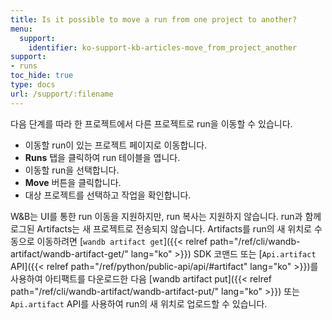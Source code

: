 ```yaml
---
title: Is it possible to move a run from one project to another?
menu:
  support:
    identifier: ko-support-kb-articles-move_from_project_another
support:
- runs
toc_hide: true
type: docs
url: /support/:filename
---
```


다음 단계를 따라 한 프로젝트에서 다른 프로젝트로 run을 이동할 수 있습니다.

- 이동할 run이 있는 프로젝트 페이지로 이동합니다.
- **Runs** 탭을 클릭하여 run 테이블을 엽니다.
- 이동할 run을 선택합니다.
- **Move** 버튼을 클릭합니다.
- 대상 프로젝트를 선택하고 작업을 확인합니다.

W&B는 UI를 통한 run 이동을 지원하지만, run 복사는 지원하지 않습니다. run과 함께 로그된 Artifacts는 새 프로젝트로 전송되지 않습니다. Artifacts를 run의 새 위치로 수동으로 이동하려면 [`wandb artifact get`]({{< relref path="/ref/cli/wandb-artifact/wandb-artifact-get/" lang="ko" >}}) SDK 코맨드 또는 [`Api.artifact` API]({{< relref path="/ref/python/public-api/api/#artifact" lang="ko" >}})를 사용하여 아티팩트를 다운로드한 다음 [wandb artifact put]({{< relref path="/ref/cli/wandb-artifact/wandb-artifact-put/" lang="ko" >}}) 또는 `Api.artifact` API를 사용하여 run의 새 위치로 업로드할 수 있습니다.
